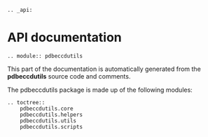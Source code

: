 ```eval_rst
.. _api:
```

# API documentation
```eval_rst
.. module:: pdbeccdutils
```

This part of the documentation is automatically generated from the **pdbeccdutils** source code and comments.

The pdbeccdutils package is made up of the following modules:

```eval_rst
.. toctree::    
    pdbeccdutils.core
    pdbeccdutils.helpers
    pdbeccdutils.utils
    pdbeccdutils.scripts
```